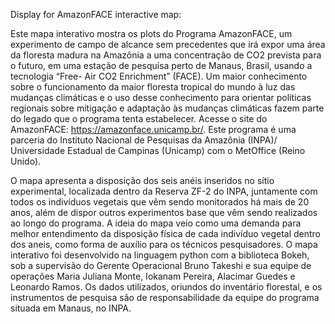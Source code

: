 Display for AmazonFACE interactive map:

Este mapa interativo mostra os plots do Programa AmazonFACE, um experimento de campo de alcance sem precedentes 
que irá expor uma área da floresta madura na Amazônia a uma concentração de CO2 prevista para o futuro, 
em uma estação de pesquisa perto de Manaus, Brasil, usando a tecnologia “Free- Air CO2 Enrichment” (FACE). 
Um maior conhecimento sobre o funcionamento da maior floresta tropical do mundo à luz das mudanças climáticas e o 
uso desse conhecimento para orientar políticas regionais sobre mitigação e adaptação às mudanças climáticas fazem 
parte do legado que o programa tenta estabelecer. Acesse o site do AmazonFACE: https://amazonface.unicamp.br/.
Este programa é uma parceria do Instituto Nacional de Pesquisas da Amazônia (INPA)/ Universidade Estadual de Campinas 
(Unicamp) com o MetOffice (Reino Unido).

O mapa apresenta a disposição dos seis anéis inseridos no sítio experimental, localizada dentro da Reserva ZF-2 do 
INPA, juntamente com todos os indivíduos vegetais que vêm sendo monitorados há mais de 20 anos, além de dispor outros
experimentos base que vêm sendo realizados ao longo do programa. A ideia do mapa veio como uma demanda para melhor entendimento
da disposição física de cada indivíduo vegetal dentro dos aneis, como forma de auxílio para os técnicos pesquisadores.
O mapa interativo foi desenvolvido na linguagem python com a biblioteca Bokeh, sob a supervisão do Gerente Operacional Bruno 
Takeshi e sua equipe de operações Maria Juliana Monte, Iokanam Pereira, Alacimar Guedes e Leonardo Ramos.
Os dados utilizados, oriundos do inventário florestal, e os instrumentos de pesquisa são de responsabilidade da equipe 
do programa situada em Manaus, no INPA.
